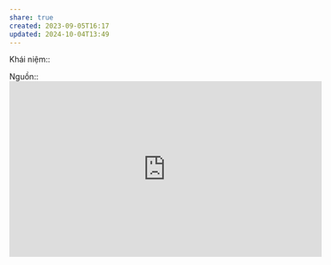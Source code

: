 ```yaml
---
share: true
created: 2023-09-05T16:17
updated: 2024-10-04T13:49
---
```

Khái niệm:: 

Nguồn:: <iframe width="560" height="315" src="https://www.youtube.com/embed/vSQjk9jKarg?si=XdbfzRGpihjvBbnm" title="YouTube video player" frameborder="0" allow="accelerometer; autoplay; clipboard-write; encrypted-media; gyroscope; picture-in-picture; web-share" referrerpolicy="strict-origin-when-cross-origin" allowfullscreen></iframe>
